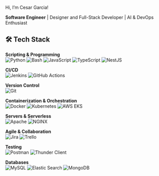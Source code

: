 Hi, I’m Cesar Garcia!

**Software Engineer** | Designer and Full-Stack Developer | AI & DevOps Enthusiast


## 🛠️ Tech Stack

**Scripting & Programming**  
![Python](https://img.shields.io/badge/-Python-3776AB?style=flat&logo=python&logoColor=white)
![Bash](https://img.shields.io/badge/-BashShell-00ADD8?style=flat&logo=bash&logoColor=white)
![JavaScript](https://img.shields.io/badge/-JavaScript-F7DF1E?style=flat&logo=javascript&logoColor=000)
![TypeScript](https://img.shields.io/badge/-TypeScript-3178C6?style=flat&logo=typescript&logoColor=white)
![NestJS](https://img.shields.io/badge/-NestJS-E0234E?style=flat&logo=nestjs&logoColor=white)

**CI/CD**  
![Jenkins](https://img.shields.io/badge/-Jenkins-D24939?style=flat&logo=jenkins&logoColor=white)
![GitHub Actions](https://img.shields.io/badge/-GitHub_Actions-2088FF?style=flat&logo=github-actions&logoColor=white)

**Version Control**  
![Git](https://img.shields.io/badge/-Git-F05032?style=flat&logo=git&logoColor=white)

**Containerization & Orchestration**  
![Docker](https://img.shields.io/badge/-Docker-46a2f1?style=flat&logo=docker&logoColor=white)
![Kubernetes](https://img.shields.io/badge/-Kubernetes-326CE5?style=flat&logo=kubernetes&logoColor=white)
![AWS EKS](https://img.shields.io/badge/-AWS_EKS-FF9900?style=flat&logo=amazoneks&logoColor=white)

**Servers & Serverless**  
![Apache](https://img.shields.io/badge/-Apache-D22128?style=flat&logo=apache&logoColor=white)
![NGINX](https://img.shields.io/badge/-NGINX-269539?style=flat&logo=nginx&logoColor=white)

**Agile & Collaboration**  
![Jira](https://img.shields.io/badge/-Jira-0052CC?style=flat&logo=jira&logoColor=white)
![Trello](https://img.shields.io/badge/-Trello-0052CC?style=flat&logo=trello&logoColor=white)

**Testing**  
![Postman](https://img.shields.io/badge/-Postman-FF6C37?style=flat&logo=postman&logoColor=white)
![Thunder Client](https://img.shields.io/badge/-Thunder_Client-146EF5?style=flat&logo=thunder-client&logoColor=white)


**Databases**  
![MySQL](https://img.shields.io/badge/-MySQL-4479A1?style=flat&logo=mysql&logoColor=white)
![Elastic Search](https://img.shields.io/badge/-Elastic_Search-005571?style=flat&logo=elasticsearch&logoColor=white)
![MongoDB](https://img.shields.io/badge/-MongoDB-47A248?style=flat&logo=mongodb&logoColor=white)
